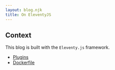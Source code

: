 ```yaml
---
layout: blog.njk
title: On EleventyJS
---
```


## Context

This blog is built with the `Eleventy.js` framework.

- [Plugins](/blog/eleventy/plugins)
- [Dockerfile](/blog/eleventy/dockerfile)